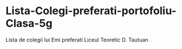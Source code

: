 # Lista-Colegi-preferati-portofoliu-Clasa-5g
Lista de colegii lui Emi preferati Liceul Teoretic D. Tautuan

